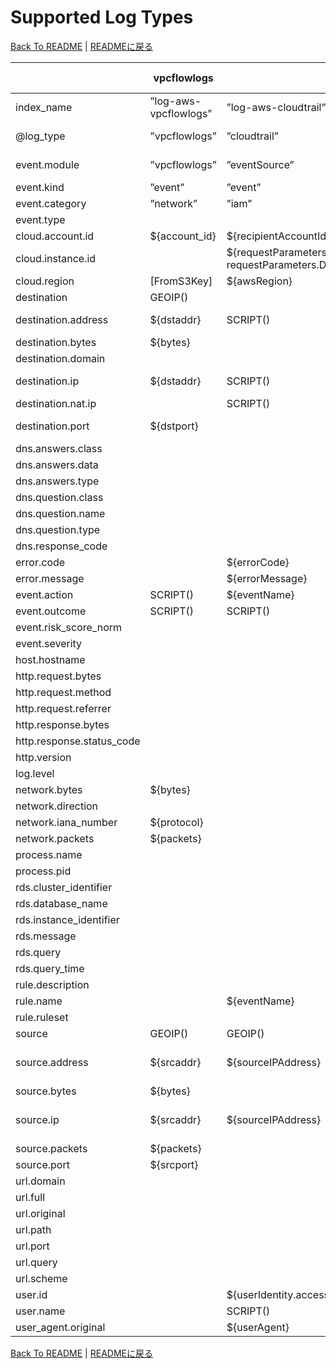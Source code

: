 # Supported Log Types

[Back To README](../README.md) | [READMEに戻る](../README_ja.md)

|                         |     vpcflowlogs     |                                                                           cloudtrail                                                                            |                guardduty                |                                                                                                                                            securityhub                                                                                                                                             |        nlb        |       alb        |       clb        |      s3accesslog      | cloudfront-realtime | cloudfront-standard |           waf           |   route53resolver   |       rds-postgresql       |   linux-secure   | linux-os-syslog |
|-------------------------|---------------------|-----------------------------------------------------------------------------------------------------------------------------------------------------------------|-----------------------------------------|----------------------------------------------------------------------------------------------------------------------------------------------------------------------------------------------------------------------------------------------------------------------------------------------------|-------------------|------------------|------------------|-----------------------|---------------------|---------------------|-------------------------|---------------------|----------------------------|------------------|-----------------|
|index_name               |”log-aws-vpcflowlogs”|”log-aws-cloudtrail”                                                                                                                                             |”log-aws-guardduty”                      |”log-aws-securityhub”                                                                                                                                                                                                                                                                               |”log-aws-elb”      |”log-aws-elb”     |”log-aws-elb”     |”log-aws-s3accesslog”  |”log-aws-cloudfront” |”log-aws-cloudfront” |”log-aws-waf”            |”log-aws-r53resolver”|”log-aws-rds-postgresql”    |”log-linux-secure”|”log-linux-os”   |
|@log_type                |”vpcflowlogs”        |”cloudtrail”                                                                                                                                                     |”guardduty”                              |”securityhub”                                                                                                                                                                                                                                                                                       |”nlb”              |”alb”             |”clb”             |”s3accesslog”          |”cloudfront-realtime”|”cloudfront-standard”|”waf”                    |”route53resolver”    |”rds-postgresql”            |”linux-secure”    |”linux-os-syslog”|
|event.module             |”vpcflowlogs”        |”eventSource”                                                                                                                                                    |”guardduty”                              |SCRIPT()                                                                                                                                                                                                                                                                                            |”nlb”              |”alb”             |”clb”             |”s3accesslog”          |”cloudfront-realtime”|”cloudfront-standard”|”waf”                    |”route53resolver”    |”rds-postgresql”            |”linux-secure”    |”linux-os-syslog”|
|event.kind               |”event”              |”event”                                                                                                                                                          |”alert”                                  |”alert”                                                                                                                                                                                                                                                                                             |”event”            |”event”           |”event”           |”event”                |”event”              |”event”              |”alert”                  |”event”              |                            |”event”           |”event”          |
|event.category           |”network”            |”iam”                                                                                                                                                            |SCRIPT()                                 |SCRIPT()                                                                                                                                                                                                                                                                                            |”network”          |”web”             |”web”             |”web”                  |”web”                |”web”                |”web”                    |”network”            |SCRIPT()                    |SCRIPT()          |SCRIPT()         |
|event.type               |                     |                                                                                                                                                                 |                                         |                                                                                                                                                                                                                                                                                                    |                   |                  |                  |                       |                     |                     |                         |                     |                            |                  |                 |
|cloud.account.id         |${account_id}        |${recipientAccountId}                                                                                                                                            |[FromS3Key]                              |${AwsAccountId}                                                                                                                                                                                                                                                                                     |[FromS3Key]        |[FromS3Key]       |[FromS3Key]       |[FromS3Key]            |[FromS3Key]          |[FromS3Key]          |SCRIPT()                 |[FromS3Key]          |[FromS3Key]                 |[FromS3Key]       |[FromS3Key]      |
|cloud.instance.id        |                     |${requestParameters.instanceId responseElements.instancesSet.items.0.instanceId requestParameters.DescribeInstanceCreditSpecificationsRequest.InstanceId.content}|${resource.instanceDetails.instanceId}   |SCRIPT()                                                                                                                                                                                                                                                                                            |                   |                  |                  |                       |                     |                     |                         |${instance}          |                            |SCRIPT()          |SCRIPT()         |
|cloud.region             |[FromS3Key]          |${awsRegion}                                                                                                                                                     |[FromS3Key]                              |${Resources.0.Region}                                                                                                                                                                                                                                                                               |[FromS3Key]        |[FromS3Key]       |[FromS3Key]       |SCRIPT()               |”global”             |”global”             |SCRIPT()                 |${region}            |[FromS3Key]                 |[FromS3Key]       |[FromS3Key]      |
|destination              |GEOIP()              |                                                                                                                                                                 |GEOIP()                                  |GEOIP()                                                                                                                                                                                                                                                                                             |GEOIP()            |GEOIP()           |GEOIP()           |                       |                     |                     |                         |                     |                            |                  |                 |
|destination.address      |${dstaddr}           |SCRIPT()                                                                                                                                                         |SCRIPT()                                 |${ProductFields.aws/guardduty/resource/instanceDetails/networkInterfaces.0_/privateIpAddress ProductFields.aws/guardduty/service/action/networkConnectionAction/localIpDetails/ipAddressV4}                                                                                                         |${destination_ip}  |${target_ip}      |${backend_ip}     |${EndPoint}            |                     |                     |                         |                     |                            |                  |                 |
|destination.bytes        |${bytes}             |                                                                                                                                                                 |                                         |                                                                                                                                                                                                                                                                                                    |                   |                  |                  |                       |                     |                     |                         |                     |                            |                  |                 |
|destination.domain       |                     |                                                                                                                                                                 |                                         |                                                                                                                                                                                                                                                                                                    |                   |                  |                  |${EndPoint}            |                     |                     |                         |                     |                            |                  |                 |
|destination.ip           |${dstaddr}           |SCRIPT()                                                                                                                                                         |SCRIPT()                                 |${ProductFields.aws/guardduty/resource/instanceDetails/networkInterfaces.0_/privateIpAddress ProductFields.aws/guardduty/service/action/networkConnectionAction/localIpDetails/ipAddressV4}                                                                                                         |${destination_ip}  |${target_ip}      |${backend_ip}     |                       |                     |                     |                         |                     |                            |                  |                 |
|destination.nat.ip       |                     |SCRIPT()                                                                                                                                                         |SCRIPT()                                 |${ProductFields.aws/guardduty/resource/instanceDetails/networkInterfaces.0_/publicIp}                                                                                                                                                                                                               |                   |                  |                  |                       |                     |                     |                         |                     |                            |                  |                 |
|destination.port         |${dstport}           |                                                                                                                                                                 |SCRIPT()                                 |${ProductFields.aws/guardduty/service/action/portProbeAction/portProbeDetails/localPortDetails.0_/port ProductFields.aws/guardduty/service/action/networkConnectionAction/localPortDetails/port}                                                                                                    |${destination_port}|${target_port}    |${backend_port}   |                       |                     |                     |                         |                     |                            |                  |                 |
|dns.answers.class        |                     |                                                                                                                                                                 |                                         |                                                                                                                                                                                                                                                                                                    |                   |                  |                  |                       |                     |                     |                         |${answers.0.Class}   |                            |                  |                 |
|dns.answers.data         |                     |                                                                                                                                                                 |                                         |                                                                                                                                                                                                                                                                                                    |                   |                  |                  |                       |                     |                     |                         |${answers.0.Rdata}   |                            |                  |                 |
|dns.answers.type         |                     |                                                                                                                                                                 |                                         |                                                                                                                                                                                                                                                                                                    |                   |                  |                  |                       |                     |                     |                         |${answers.0.Type}    |                            |                  |                 |
|dns.question.class       |                     |                                                                                                                                                                 |                                         |                                                                                                                                                                                                                                                                                                    |                   |                  |                  |                       |                     |                     |                         |${query_class}       |                            |                  |                 |
|dns.question.name        |                     |                                                                                                                                                                 |${service.action.dnsRequestAction.domain}|${ProductFields.aws/guardduty/service/action/dnsRequestAction/domain}                                                                                                                                                                                                                               |                   |                  |                  |                       |                     |                     |                         |${query_name}        |                            |                  |                 |
|dns.question.type        |                     |                                                                                                                                                                 |                                         |                                                                                                                                                                                                                                                                                                    |                   |                  |                  |                       |                     |                     |                         |${query_type}        |                            |                  |                 |
|dns.response_code        |                     |                                                                                                                                                                 |                                         |                                                                                                                                                                                                                                                                                                    |                   |                  |                  |                       |                     |                     |                         |${rcode}             |                            |                  |                 |
|error.code               |                     |${errorCode}                                                                                                                                                     |                                         |                                                                                                                                                                                                                                                                                                    |                   |                  |                  |                       |                     |                     |                         |                     |                            |                  |                 |
|error.message            |                     |${errorMessage}                                                                                                                                                  |                                         |                                                                                                                                                                                                                                                                                                    |                   |                  |                  |                       |                     |                     |                         |                     |                            |                  |                 |
|event.action             |SCRIPT()             |${eventName}                                                                                                                                                     |                                         |                                                                                                                                                                                                                                                                                                    |                   |                  |                  |                       |                     |                     |${action}                |                     |SCRIPT()                    |SCRIPT()          |SCRIPT()         |
|event.outcome            |SCRIPT()             |SCRIPT()                                                                                                                                                         |                                         |                                                                                                                                                                                                                                                                                                    |                   |                  |                  |                       |                     |                     |                         |                     |SCRIPT()                    |SCRIPT()          |SCRIPT()         |
|event.risk_score_norm    |                     |                                                                                                                                                                 |                                         |${Severity.Normalized}                                                                                                                                                                                                                                                                              |                   |                  |                  |                       |                     |                     |                         |                     |                            |                  |                 |
|event.severity           |                     |                                                                                                                                                                 |${severity}                              |${Severity.Product Severity.Original}                                                                                                                                                                                                                                                               |                   |                  |                  |                       |                     |                     |                         |                     |                            |                  |                 |
|host.hostname            |                     |                                                                                                                                                                 |                                         |                                                                                                                                                                                                                                                                                                    |                   |                  |                  |                       |                     |                     |                         |                     |                            |${hostname}       |${hostname}      |
|http.request.bytes       |                     |                                                                                                                                                                 |                                         |                                                                                                                                                                                                                                                                                                    |${received_bytes}  |${received_bytes} |${received_bytes} |                       |${cs_bytes}          |${cs_bytes}          |                         |                     |                            |                  |                 |
|http.request.method      |                     |                                                                                                                                                                 |                                         |                                                                                                                                                                                                                                                                                                    |                   |${http_method}    |${http_method}    |${RequestURI_operation}|${cs_method}         |${cs_method}         |${httpRequest.httpMethod}|                     |                            |                  |                 |
|http.request.referrer    |                     |                                                                                                                                                                 |                                         |                                                                                                                                                                                                                                                                                                    |                   |                  |                  |${Referrer}            |${cs_referer}        |${cs_referer}        |SCRIPT()                 |                     |                            |                  |                 |
|http.response.bytes      |                     |                                                                                                                                                                 |                                         |                                                                                                                                                                                                                                                                                                    |${sent_bytes}      |${sent_bytes}     |${sent_bytes}     |${BytesSent}           |${sc_bytes}          |${sc_bytes}          |                         |                     |                            |                  |                 |
|http.response.status_code|                     |                                                                                                                                                                 |                                         |                                                                                                                                                                                                                                                                                                    |                   |${elb_status_code}|${elb_status_code}|${HTTPstatus}          |${sc_status}         |${sc_status}         |                         |                     |                            |                  |                 |
|http.version             |                     |                                                                                                                                                                 |                                         |                                                                                                                                                                                                                                                                                                    |                   |${http_version}   |${http_version}   |                       |SCRIPT()             |SCRIPT()             |SCRIPT()                 |                     |                            |                  |                 |
|log.level                |                     |                                                                                                                                                                 |                                         |                                                                                                                                                                                                                                                                                                    |                   |                  |                  |                       |                     |                     |                         |                     |${postgresql_log_level}     |                  |                 |
|network.bytes            |${bytes}             |                                                                                                                                                                 |                                         |                                                                                                                                                                                                                                                                                                    |                   |                  |                  |                       |                     |                     |                         |                     |                            |                  |                 |
|network.direction        |                     |                                                                                                                                                                 |SCRIPT()                                 |                                                                                                                                                                                                                                                                                                    |                   |                  |                  |                       |                     |                     |                         |                     |                            |                  |                 |
|network.iana_number      |${protocol}          |                                                                                                                                                                 |                                         |                                                                                                                                                                                                                                                                                                    |                   |                  |                  |                       |                     |                     |                         |                     |                            |                  |                 |
|network.packets          |${packets}           |                                                                                                                                                                 |                                         |                                                                                                                                                                                                                                                                                                    |                   |                  |                  |                       |                     |                     |                         |                     |                            |                  |                 |
|process.name             |                     |                                                                                                                                                                 |                                         |                                                                                                                                                                                                                                                                                                    |                   |                  |                  |                       |                     |                     |                         |                     |                            |${proc}           |${proc}          |
|process.pid              |                     |                                                                                                                                                                 |                                         |                                                                                                                                                                                                                                                                                                    |                   |                  |                  |                       |                     |                     |                         |                     |${postgresql_pid}           |${pid}            |${pid}           |
|rds.cluster_identifier   |                     |                                                                                                                                                                 |                                         |                                                                                                                                                                                                                                                                                                    |                   |                  |                  |                       |                     |                     |                         |                     |SCRIPT()                    |                  |                 |
|rds.database_name        |                     |                                                                                                                                                                 |                                         |                                                                                                                                                                                                                                                                                                    |                   |                  |                  |                       |                     |                     |                         |                     |${postgresql_database}      |                  |                 |
|rds.instance_identifier  |                     |                                                                                                                                                                 |                                         |                                                                                                                                                                                                                                                                                                    |                   |                  |                  |                       |                     |                     |                         |                     |SCRIPT()                    |                  |                 |
|rds.message              |                     |                                                                                                                                                                 |                                         |                                                                                                                                                                                                                                                                                                    |                   |                  |                  |                       |                     |                     |                         |                     |${postgresql_message}       |                  |                 |
|rds.query                |                     |                                                                                                                                                                 |                                         |                                                                                                                                                                                                                                                                                                    |                   |                  |                  |                       |                     |                     |                         |                     |SCRIPT()                    |                  |                 |
|rds.query_time           |                     |                                                                                                                                                                 |                                         |                                                                                                                                                                                                                                                                                                    |                   |                  |                  |                       |                     |                     |                         |                     |SCRIPT()                    |                  |                 |
|rule.description         |                     |                                                                                                                                                                 |${title}                                 |${Description}                                                                                                                                                                                                                                                                                      |                   |                  |                  |                       |                     |                     |                         |                     |                            |                  |                 |
|rule.name                |                     |${eventName}                                                                                                                                                     |${type}                                  |${Types}                                                                                                                                                                                                                                                                                            |                   |                  |                  |                       |                     |                     |${terminatingRuleId}     |                     |                            |                  |                 |
|rule.ruleset             |                     |                                                                                                                                                                 |                                         |                                                                                                                                                                                                                                                                                                    |                   |                  |                  |                       |                     |                     |SCRIPT()                 |                     |                            |                  |                 |
|source                   |GEOIP()              |GEOIP()                                                                                                                                                          |GEOIP()                                  |GEOIP()                                                                                                                                                                                                                                                                                             |GEOIP()            |GEOIP()           |GEOIP()           |GEOIP()                |GEOIP()              |GEOIP()              |GEOIP()                  |                     |                            |GEOIP()           |GEOIP()          |
|source.address           |${srcaddr}           |${sourceIPAddress}                                                                                                                                               |SCRIPT()                                 |${ProductFields.aws/guardduty/service/action/awsApiCallAction/remoteIpDetails/ipAddressV4 ProductFields.aws/guardduty/service/action/networkConnectionAction/remoteIpDetails/ipAddressV4 ProductFields.aws/guardduty/service/action/portProbeAction/portProbeDetails.0_/remoteIpDetails/ipAddressV4}|${client_ip}       |${client_ip}      |${client_ip}      |${RemoteIP}            |${c_ip}              |${c_ip}              |${httpRequest.clientIp}  |${srcaddr}           |${postgresql_source_address}|                  |                 |
|source.bytes             |${bytes}             |                                                                                                                                                                 |                                         |                                                                                                                                                                                                                                                                                                    |                   |                  |                  |                       |                     |                     |                         |                     |                            |                  |                 |
|source.ip                |${srcaddr}           |${sourceIPAddress}                                                                                                                                               |SCRIPT()                                 |${ProductFields.aws/guardduty/service/action/awsApiCallAction/remoteIpDetails/ipAddressV4 ProductFields.aws/guardduty/service/action/networkConnectionAction/remoteIpDetails/ipAddressV4 ProductFields.aws/guardduty/service/action/portProbeAction/portProbeDetails.0_/remoteIpDetails/ipAddressV4}|${client_ip}       |${client_ip}      |${client_ip}      |${RemoteIP}            |${c_ip}              |${c_ip}              |${httpRequest.clientIp}  |${srcaddr}           |${postgresql_source_address}|SCRIPT()          |SCRIPT()         |
|source.packets           |${packets}           |                                                                                                                                                                 |                                         |                                                                                                                                                                                                                                                                                                    |                   |                  |                  |                       |                     |                     |                         |                     |                            |                  |                 |
|source.port              |${srcport}           |                                                                                                                                                                 |SCRIPT()                                 |${ProductFields.aws/guardduty/service/action/networkConnectionAction/remotePortDetails/port}                                                                                                                                                                                                        |${client_port}     |${client_port}    |${client_port}    |                       |${c_port}            |${c_port}            |                         |${srcport}           |${postgresql_source_port}   |SCRIPT()          |SCRIPT()         |
|url.domain               |                     |                                                                                                                                                                 |                                         |                                                                                                                                                                                                                                                                                                    |${domain_name}     |${http_host}      |${http_host}      |${EndPoint}            |${cs_host}           |${x_host_header}     |                         |                     |                            |                  |                 |
|url.full                 |                     |                                                                                                                                                                 |                                         |                                                                                                                                                                                                                                                                                                    |                   |SCRIPT()          |SCRIPT()          |                       |SCRIPT()             |SCRIPT()             |                         |                     |                            |                  |                 |
|url.original             |                     |                                                                                                                                                                 |                                         |                                                                                                                                                                                                                                                                                                    |                   |                  |                  |${RequestURI_key}      |                     |                     |                         |                     |                            |                  |                 |
|url.path                 |                     |                                                                                                                                                                 |                                         |                                                                                                                                                                                                                                                                                                    |                   |${http_path}      |${http_path}      |                       |SCRIPT()             |${cs_uri_stem}       |${httpRequest.uri}       |                     |                            |                  |                 |
|url.port                 |                     |                                                                                                                                                                 |                                         |                                                                                                                                                                                                                                                                                                    |${destination_port}|${http_port}      |${http_port}      |                       |                     |                     |                         |                     |                            |                  |                 |
|url.query                |                     |                                                                                                                                                                 |                                         |                                                                                                                                                                                                                                                                                                    |                   |${http_query}     |${http_query}     |                       |${cs_uri_query}      |${cs_uri_query}      |${httpRequest.args}      |                     |                            |                  |                 |
|url.scheme               |                     |                                                                                                                                                                 |                                         |                                                                                                                                                                                                                                                                                                    |                   |${http_protocol}  |${http_protocol}  |                       |${cs_protocol}       |${cs_protocol}       |                         |                     |                            |                  |                 |
|user.id                  |                     |${userIdentity.accessKeyId}                                                                                                                                      |${resource.accessKeyDetails.accessKeyId} |SCRIPT()                                                                                                                                                                                                                                                                                            |                   |                  |                  |                       |                     |                     |                         |                     |                            |SCRIPT()          |SCRIPT()         |
|user.name                |                     |SCRIPT()                                                                                                                                                         |${resource.accessKeyDetails.userName}    |SCRIPT()                                                                                                                                                                                                                                                                                            |                   |                  |                  |SCRIPT()               |                     |                     |                         |                     |${postgresql_user}          |SCRIPT()          |SCRIPT()         |
|user_agent.original      |                     |${userAgent}                                                                                                                                                     |                                         |                                                                                                                                                                                                                                                                                                    |                   |${useragent}      |${useragent}      |${UserAgent}           |SCRIPT()             |SCRIPT()             |SCRIPT()                 |                     |                            |                  |                 |

[Back To README](../README.md) | [READMEに戻る](../README_ja.md)
